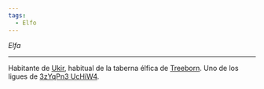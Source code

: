 ```yaml
---
tags:
  - Elfo
---
```

*Elfa*
___
Habitante de [Ukir](../Lugares/Ciudades/Ukir.md), habitual de la taberna élfica de [Treeborn](../Lugares/Ciudades/Ukir.md#Treeborn). Uno de los ligues de [3zYqPn3 UcHiW4](Grupo/3zYqPn3%20UcHiW4.md).
